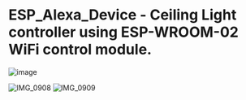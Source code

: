 # ESP_Alexa_Device - Ceiling Light controller using ESP-WROOM-02 WiFi control module.

![image](https://user-images.githubusercontent.com/68544257/126019162-664fdc8e-1bc6-4304-a7f8-1c6dabb28d2c.png)

![IMG_0908](https://user-images.githubusercontent.com/68544257/125595133-cb442808-39dd-489f-9d32-42130da05108.jpg)
![IMG_0909](https://user-images.githubusercontent.com/68544257/125595161-b112d714-cfb2-4cfd-a512-859f54b15894.jpg)

